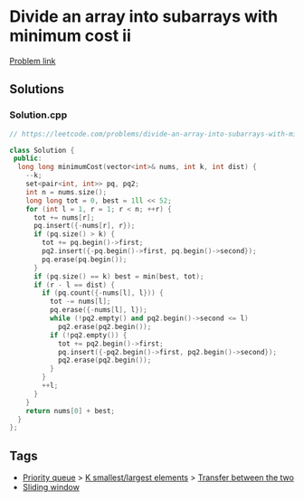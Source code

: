 # Divide an array into subarrays with minimum cost ii

[Problem link](https://leetcode.com/problems/divide-an-array-into-subarrays-with-minimum-cost-ii/)

## Solutions


### Solution.cpp
```cpp
// https://leetcode.com/problems/divide-an-array-into-subarrays-with-minimum-cost-ii/

class Solution {
 public:
  long long minimumCost(vector<int>& nums, int k, int dist) {
    --k;
    set<pair<int, int>> pq, pq2;
    int n = nums.size();
    long long tot = 0, best = 1ll << 52;
    for (int l = 1, r = 1; r < n; ++r) {
      tot += nums[r];
      pq.insert({-nums[r], r});
      if (pq.size() > k) {
        tot += pq.begin()->first;
        pq2.insert({-pq.begin()->first, pq.begin()->second});
        pq.erase(pq.begin());
      }
      if (pq.size() == k) best = min(best, tot);
      if (r - l == dist) {
        if (pq.count({-nums[l], l})) {
          tot -= nums[l];
          pq.erase({-nums[l], l});
          while (!pq2.empty() and pq2.begin()->second <= l)
            pq2.erase(pq2.begin());
          if (!pq2.empty()) {
            tot += pq2.begin()->first;
            pq.insert({-pq2.begin()->first, pq2.begin()->second});
            pq2.erase(pq2.begin());
          }
        }
        ++l;
      }
    }
    return nums[0] + best;
  }
};
```
## Tags

* [Priority queue](/Collections/priority-queue.md#priority-queue) > [K smallest/largest elements](/Collections/priority-queue.md#k-smallest-largest-elements) > [Transfer between the two](/Collections/priority-queue.md#transfer-between-the-two)
* [Sliding window](/Collections/sliding-window.md#sliding-window)
